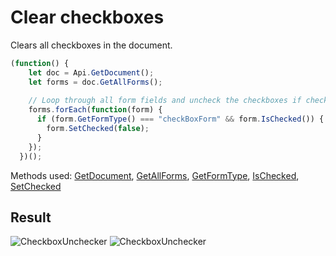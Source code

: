 # Clear checkboxes

Clears all checkboxes in the document.

```ts
(function() {
    let doc = Api.GetDocument();
    let forms = doc.GetAllForms();
  
    // Loop through all form fields and uncheck the checkboxes if checked.
    forms.forEach(function(form) {
      if (form.GetFormType() === "checkBoxForm" && form.IsChecked()) {
        form.SetChecked(false);
      }
    });
  })();
```

Methods used: [GetDocument](../../../../office-api/usage-api/text-document-api/Api/Methods/GetDocument.md), [GetAllForms](../../../../office-api/usage-api/form-api/ApiDocument/Methods/GetAllForms.md), [GetFormType](../../../../office-api/usage-api/form-api/ApiCheckBoxForm/Methods/GetFormType.md), [IsChecked](../../../../office-api/usage-api/form-api/ApiCheckBoxForm/Methods/IsChecked.md), [SetChecked](../../../../office-api/usage-api/form-api/ApiCheckBoxForm/Methods/SetChecked.md)

## Result

![CheckboxUnchecker](/assets/images/plugins/clear-checkboxes.png#gh-light-mode-only)
![CheckboxUnchecker](/assets/images/plugins/clear-checkboxes.dark.png#gh-dark-mode-only)
